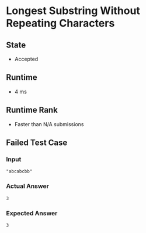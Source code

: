 Longest Substring Without Repeating Characters
================================================================================
## State
  - Accepted
## Runtime
  - 4 ms
## Runtime Rank
  - Faster than N/A submissions
## Failed Test Case
### Input
    "abcabcbb"
### Actual Answer
    3
### Expected Answer
    3
